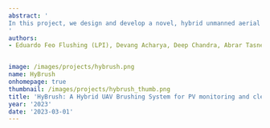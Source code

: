 ```yaml
---
abstract: '
In this project, we design and develop a novel, hybrid unmanned aerial system (HyBrush) for the brush-based dry-cleaning and inspection of solar Photo-Voltaic (PV) systems. In general, PV monitoring and maintenance job is labor-intensive. Also, most of PV systems are installed at remote areas or building rooftops where they are not easy to reach. Thus, it is costly – and some time, even dangerous -- to assign labor workforce to perform PV inspection and maintenance because of the high risk and extensive site work. In the particular case of Qatar, the unique desert climate condition, and the issues of soiling and extremely hot outdoor temperature make PV maintenance even more challenging than other areas in the world. While several successful deployments of robotics and autonomous systems for PV cleaning and inspection can be found in the literature, none of them is capable of achieving high-performance dust removal to fit the climate variations under Qatar weather conditions and, at the same time, providing cost-effective, frequent, high-resolution PV inspection. Our hybrid drone proposal will have the capability of performing adaptive brush-based dry-cleaning tasks of the PV panels’ surfaces, and also of autonomously landing and moving on top of PV panels while using a thermal camera to capture close-distance images. These will not only meet the requirements for frequent and automatic cleaning and inspection of PV panels, but also has advantages such as closer image-capture distance, lower requirements for onboard cameras, and acquisition of high-resolution images. As a result, the system will enable an increase of the electricity production due to high-efficiency maintenance of PV systems. The socio-economic interests include inspection of large PV installations, close-range PV panel inspection using thermal imaging, and effective brush-based dry-cleaning for dust removal.
'
authors:
- Eduardo Feo Flushing (LPI), Devang Acharya, Deep Chandra, Abrar Tasneem Abir, Rama Sulaiman, Diram Tabaa


image: /images/projects/hybrush.png
name: HyBrush
onhomepage: true
thumbnail: /images/projects/hybrush_thumb.png
title: 'HyBrush: A Hybrid UAV Brushing System for PV monitoring and cleaning'
year: '2023'
date: '2023-03-01'
---
```


